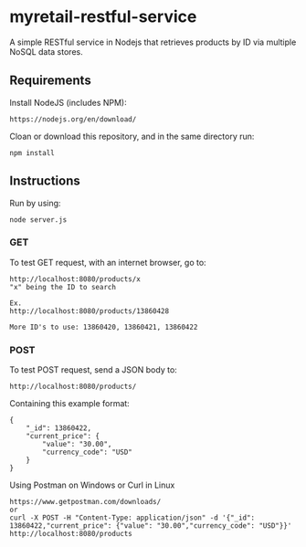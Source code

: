 # myretail-restful-service
A simple RESTful service in Nodejs that retrieves products by ID via multiple NoSQL data stores.

## Requirements
Install NodeJS (includes NPM):
```
https://nodejs.org/en/download/
```
Cloan or download this repository, and in the same directory run:
```
npm install
```

## Instructions
Run by using:
```
node server.js
```
### GET
To test GET request, with an internet browser, go to:
```
http://localhost:8080/products/x
"x" being the ID to search

Ex.
http://localhost:8080/products/13860428

More ID's to use: 13860420, 13860421, 13860422
```
### POST
To test POST request, send a JSON body to:
```
http://localhost:8080/products/
```
Containing this example format:
```
{
    "_id": 13860422,
    "current_price": {
        "value": "30.00",
        "currency_code": "USD"
    }
}
```
Using Postman on Windows or Curl in Linux
```
https://www.getpostman.com/downloads/
or
curl -X POST -H "Content-Type: application/json" -d '{"_id": 13860422,"current_price": {"value": "30.00","currency_code": "USD"}}' http://localhost:8080/products
```
